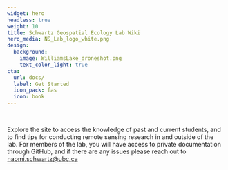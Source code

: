 ```yaml
---
widget: hero
headless: true
weight: 10
title: Schwartz Geospatial Ecology Lab Wiki
hero_media: NS_Lab_logo_white.png
design:
  background:
    image: WilliamsLake_droneshot.png
    text_color_light: true
cta:
  url: docs/
  label: Get Started
  icon_pack: fas
  icon: book
---
```

<br>

Explore the site to access the knowledge of past and current students, and to find tips for conducting remote sensing research in and outside of the lab. For members of the lab, you will have access to private documentation through GitHub, and if there are any issues please reach out to naomi.schwartz@ubc.ca

<br>
